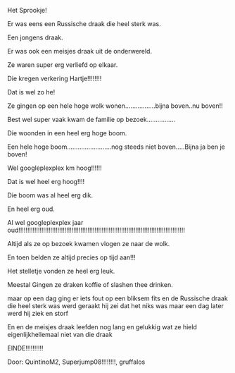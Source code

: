 Het Sprookje!

Er was eens een Russische draak die heel sterk was.

Een jongens draak.

Er was ook een meisjes draak uit de onderwereld.

Ze waren super erg verliefd op elkaar.

Die kregen verkering Hartje!!!!!!!!

Dat is wel zo he!

Ze gingen op een hele hoge wolk wonen.................bijna boven..nu boven!!

Best wel super vaak kwam de familie op bezoek................

Die woonden in een heel erg hoge boom.

Een hele hoge boom.........................nog steeds niet boven.....Bijna ja ben je boven!

Wel googleplexplex km hoog!!!!!!

Dat is wel heel erg hoog!!!!

Die boom was al heel erg dik.

En heel erg oud.

Al wel googleplexplex jaar oud!!!!!!!!!!!!!!!!!!!!!!!!!!!!!!!!!!!!!!!!!!!!!!!!!!!!!!!!!!!!!!!!!!!!!!!!!!!!!!!!!!!!!!!!!!!!!!

Altijd als ze op bezoek kwamen vlogen ze naar de wolk.

En toen belden ze altijd precies op tijd aan!!!

Het stelletje vonden ze heel erg leuk.

Meestal Gingen ze draken koffie of slashen thee drinken.

maar op een dag ging er iets fout op een bliksem fits en de Russische draak die heel sterk was werd  geraakt hij zei dat het niks was maar een dag later werd hij ziek en storf  

En en de meisjes draak leefden nog lang en gelukkig wat ze hield eigenlijkhellemaal niet van die draak 

EINDE!!!!!!!!!!

Door: QuintinoM2, Superjump08!!!!!!!!, gruffalos
